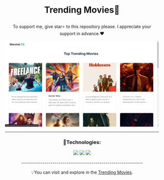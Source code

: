 # <p align="center">Trending Movies🌟</p>

<p align="center" font-size="1px">To support me, give star⭐ to this repository please.
I appreciate your support in advance.❤</p>

 <p></p>

<img src="public/Screenshot (37).png"/>
<hr/>

### <p align="center">🔧Technologies:</p>
<div align="center" >
  
<section width="100%" display="flex" align="center" justify-content="center" gap="2rem">
<img src="https://img.shields.io/badge/Next_js-666?style=for-the-badge&logo=next.js&logoColor=white%22"/>
<img src="https://img.shields.io/badge/Tailwind_CSS-38B2AC?style=for-the-badge&logo=tailwind-css&logoColor=white"/>
<img src="https://img.shields.io/badge/Vite-B73BFE?style=for-the-badge&logo=vite&logoColor=FFD62E"/>
</section>


<p align="center">--------------------------------------------------------------</p>
  
<p align="center">💡You can visit and explore in the <a href="https://trending-movies-tau.vercel.app/" target="_blank">Trending Movies</a>.</p>
